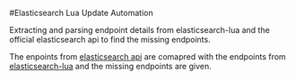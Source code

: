 #Elasticsearch Lua Update Automation

Extracting and parsing endpoint details from elasticsearch-lua and the official elasticsearch api to find the missing endpoints.

The enpoints from [elasticsearch api](https://api.github.com/repos/elastic/elasticsearch/contents/rest-api-spec/src/main/resources/rest-api-spec/api) are comapred with the endpoints from [elasticsearch-lua](https://api.github.com/repos/DhavalKapil/elasticsearch-lua/contents/src/elasticsearch/endpoints) and the missing endpoints are given.
